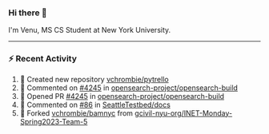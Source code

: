 ### Hi there 👋

I'm Venu, MS CS Student at New York University.

---

### :zap: Recent Activity

<!--RECENT_ACTIVITY:start-->
1. 📔 Created new repository [vchrombie/pytrello](https://github.com/vchrombie/pytrello)
2. 💬 Commented on [#4245](https://github.com/opensearch-project/opensearch-build/pull/4245#issuecomment-1830457725) in [opensearch-project/opensearch-build](https://github.com/opensearch-project/opensearch-build)
3. 💪 Opened PR [#4245](https://github.com/opensearch-project/opensearch-build/pull/4245) in [opensearch-project/opensearch-build](https://github.com/opensearch-project/opensearch-build)
4. 💬 Commented on [#86](https://github.com/SeattleTestbed/docs/pull/86#issuecomment-1828669961) in [SeattleTestbed/docs](https://github.com/SeattleTestbed/docs)
5. 🔱 Forked [vchrombie/bamnyc](https://github.com/vchrombie/bamnyc) from [gcivil-nyu-org/INET-Monday-Spring2023-Team-5](https://github.com/gcivil-nyu-org/INET-Monday-Spring2023-Team-5)
<!--RECENT_ACTIVITY:end-->

<!--
**vchrombie/vchrombie** is a ✨ _special_ ✨ repository because its `README.md` (this file) appears on your GitHub profile.

Here are some ideas to get you started:

- 🔭 I’m currently working on ...
- 🌱 I’m currently learning ...
- 👯 I’m looking to collaborate on ...
- 🤔 I’m looking for help with ...
- 💬 Ask me about ...
- 📫 How to reach me: ...
- 😄 Pronouns: ...
- ⚡ Fun fact: ...
-->
